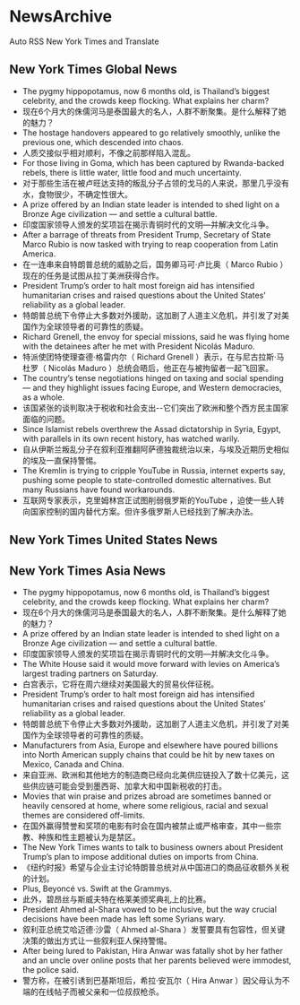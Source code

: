 # NewsArchive
Auto RSS New York Times and Translate

## New York Times Global News
* The pygmy hippopotamus, now 6 months old, is Thailand’s biggest celebrity, and the crowds keep flocking. What explains her charm?
* 现在6个月大的侏儒河马是泰国最大的名人，人群不断聚集。是什么解释了她的魅力？
* The hostage handovers appeared to go relatively smoothly, unlike the previous one, which descended into chaos.
* 人质交接似乎相对顺利，不像之前那样陷入混乱。
* For those living in Goma, which has been captured by Rwanda-backed rebels, there is little water, little food and much uncertainty.
* 对于那些生活在被卢旺达支持的叛乱分子占领的戈马的人来说，那里几乎没有水，食物很少，不确定性很大。
* A prize offered by an Indian state leader is intended to shed light on a Bronze Age civilization — and settle a cultural battle.
* 印度国家领导人颁发的奖项旨在揭示青铜时代的文明—并解决文化斗争。
* After a barrage of threats from President Trump, Secretary of State Marco Rubio is now tasked with trying to reap cooperation from Latin America.
* 在一连串来自特朗普总统的威胁之后，国务卿马可·卢比奥（ Marco Rubio ）现在的任务是试图从拉丁美洲获得合作。
* President Trump’s order to halt most foreign aid has intensified humanitarian crises and raised questions about the United States’ reliability as a global leader.
* 特朗普总统下令停止大多数对外援助，这加剧了人道主义危机，并引发了对美国作为全球领导者的可靠性的质疑。
* Richard Grenell, the envoy for special missions, said he was flying home with the detainees after he met with President Nicolás Maduro.
* 特派使团特使理查德·格雷内尔（ Richard Grenell ）表示，在与尼古拉斯·马杜罗（ Nicolás Maduro ）总统会晤后，他正在与被拘留者一起飞回家。
* The country’s tense negotiations hinged on taxing and social spending — and they highlight issues facing Europe, and Western democracies, as a whole.
* 该国紧张的谈判取决于税收和社会支出--它们突出了欧洲和整个西方民主国家面临的问题。
* Since Islamist rebels overthrew the Assad dictatorship in Syria, Egypt, with parallels in its own recent history, has watched warily.
* 自从伊斯兰叛乱分子在叙利亚推翻阿萨德独裁统治以来，与埃及近期历史相似的埃及一直保持警惕。
* The Kremlin is trying to cripple YouTube in Russia, internet experts say, pushing some people to state-controlled domestic alternatives. But many Russians have found workarounds.
* 互联网专家表示，克里姆林宫正试图削弱俄罗斯的YouTube ，迫使一些人转向国家控制的国内替代方案。但许多俄罗斯人已经找到了解决办法。

## New York Times United States News

## New York Times Asia News
* The pygmy hippopotamus, now 6 months old, is Thailand’s biggest celebrity, and the crowds keep flocking. What explains her charm?
* 现在6个月大的侏儒河马是泰国最大的名人，人群不断聚集。是什么解释了她的魅力？
* A prize offered by an Indian state leader is intended to shed light on a Bronze Age civilization — and settle a cultural battle.
* 印度国家领导人颁发的奖项旨在揭示青铜时代的文明—并解决文化斗争。
* The White House said it would move forward with levies on America’s largest trading partners on Saturday.
* 白宫表示，它将在周六继续对美国最大的贸易伙伴征税。
* President Trump’s order to halt most foreign aid has intensified humanitarian crises and raised questions about the United States’ reliability as a global leader.
* 特朗普总统下令停止大多数对外援助，这加剧了人道主义危机，并引发了对美国作为全球领导者的可靠性的质疑。
* Manufacturers from Asia, Europe and elsewhere have poured billions into North American supply chains that could be hit by new taxes on Mexico, Canada and China.
* 来自亚洲、欧洲和其他地方的制造商已经向北美供应链投入了数十亿美元，这些供应链可能会受到墨西哥、加拿大和中国新税收的打击。
* Movies that win praise and prizes abroad are sometimes banned or heavily censored at home, where some religious, racial and sexual themes are considered off-limits.
* 在国外赢得赞誉和奖项的电影有时会在国内被禁止或严格审查，其中一些宗教、种族和性主题被认为是禁区。
* The New York Times wants to talk to business owners about President Trump’s plan to impose additional duties on imports from China.
* 《纽约时报》希望与企业主讨论特朗普总统对从中国进口的商品征收额外关税的计划。
* Plus, Beyoncé vs. Swift at the Grammys.
* 此外，碧昂丝与斯威夫特在格莱美颁奖典礼上的比赛。
* President Ahmed al-Shara vowed to be inclusive, but the way crucial decisions have been made has left some Syrians wary.
* 叙利亚总统艾哈迈德·沙雷（ Ahmed al-Shara ）发誓要具有包容性，但关键决策的做出方式让一些叙利亚人保持警惕。
* After being lured to Pakistan, Hira Anwar was fatally shot by her father and an uncle over online posts that her parents believed were immodest, the police said.
* 警方称，在被引诱到巴基斯坦后，希拉·安瓦尔（ Hira Anwar ）因父母认为不端的在线帖子而被父亲和一位叔叔枪杀。

